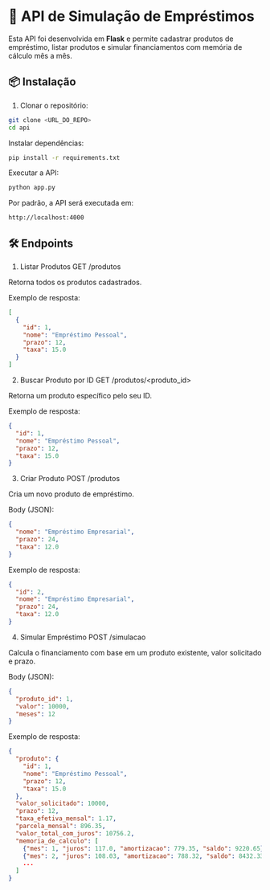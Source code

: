 # 📄 API de Simulação de Empréstimos

Esta API foi desenvolvida em **Flask** e permite cadastrar produtos de empréstimo, listar produtos e simular financiamentos com memória de cálculo mês a mês.

## 📦 Instalação

1. Clonar o repositório:
```bash
git clone <URL_DO_REPO>
cd api
```
Instalar dependências:

```bash
pip install -r requirements.txt
```
Executar a API:

```bash
python app.py
```

Por padrão, a API será executada em:

```arduino
http://localhost:4000
```

## 🛠 Endpoints

1. Listar Produtos
GET /produtos

Retorna todos os produtos cadastrados.

Exemplo de resposta:

```json
[
  {
    "id": 1,
    "nome": "Empréstimo Pessoal",
    "prazo": 12,
    "taxa": 15.0
  }
]
```
2. Buscar Produto por ID
GET /produtos/<produto_id>

Retorna um produto específico pelo seu ID.

Exemplo de resposta:

```json
{
  "id": 1,
  "nome": "Empréstimo Pessoal",
  "prazo": 12,
  "taxa": 15.0
}
```
3. Criar Produto
POST /produtos

Cria um novo produto de empréstimo.

Body (JSON):

```json
{
  "nome": "Empréstimo Empresarial",
  "prazo": 24,
  "taxa": 12.0
}
```

Exemplo de resposta:

```json
{
  "id": 2,
  "nome": "Empréstimo Empresarial",
  "prazo": 24,
  "taxa": 12.0
}
```

4. Simular Empréstimo
POST /simulacao

Calcula o financiamento com base em um produto existente, valor solicitado e prazo.

Body (JSON):

```json
{
  "produto_id": 1,
  "valor": 10000,
  "meses": 12
}
```

Exemplo de resposta:

```json
{
  "produto": {
    "id": 1,
    "nome": "Empréstimo Pessoal",
    "prazo": 12,
    "taxa": 15.0
  },
  "valor_solicitado": 10000,
  "prazo": 12,
  "taxa_efetiva_mensal": 1.17,
  "parcela_mensal": 896.35,
  "valor_total_com_juros": 10756.2,
  "memoria_de_calculo": [
    {"mes": 1, "juros": 117.0, "amortizacao": 779.35, "saldo": 9220.65},
    {"mes": 2, "juros": 108.03, "amortizacao": 788.32, "saldo": 8432.33},
    ...
  ]
}
```
